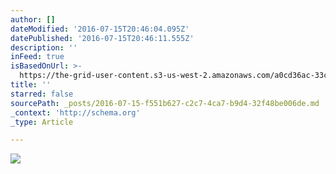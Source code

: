 ```yaml
---
author: []
dateModified: '2016-07-15T20:46:04.095Z'
datePublished: '2016-07-15T20:46:11.555Z'
description: ''
inFeed: true
isBasedOnUrl: >-
  https://the-grid-user-content.s3-us-west-2.amazonaws.com/a0cd36ac-33cb-4aa2-9350-11201bc249cc.jpg
title: ''
starred: false
sourcePath: _posts/2016-07-15-f551b627-c2c7-4ca7-b9d4-32f48be006de.md
_context: 'http://schema.org'
_type: Article

---
```

![](https://imgflo.herokuapp.com/graph/vahj1ThiexotieMo/77a99781ef1ba15df02dc9009a0972a6/croprotate.jpg?cropheight=1647&cropwidth=2604&degrees=0&input=https://the-grid-user-content.s3-us-west-2.amazonaws.com/a0cd36ac-33cb-4aa2-9350-11201bc249cc.jpg&x=0&y=0)